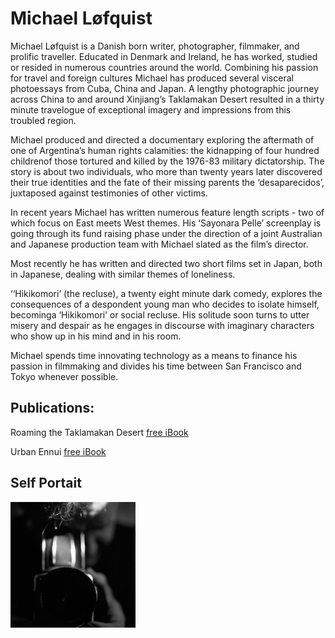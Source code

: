 # Michael Løfquist



Michael Løfquist is a Danish born writer, photographer, filmmaker, and prolific traveller. Educated in Denmark and Ireland, he has worked, studied or resided in numerous countries around the world.  Combining his passion for travel and foreign cultures Michael has produced several visceral photoessays from Cuba, China and Japan. A lengthy photographic journey across China to and around Xinjiang’s Taklamakan Desert resulted in a thirty minute travelogue of exceptional imagery and impressions from this troubled region.

Michael produced and directed a documentary exploring the aftermath of one of Argentina’s human rights calamities: the kidnapping of four hundred childrenof those tortured and killed by the 1976-83 military dictatorship. The story is about two individuals, who more than twenty years later discovered their true identities and the fate of their missing parents the ‘desaparecidos’, juxtaposed against testimonies of other victims.

In recent years Michael has written numerous feature length scripts - two of which focus on East meets West themes. His ‘Sayonara Pelle’ screenplay is going through its fund raising phase under the direction of a joint Australian and Japanese production team with Michael slated as the film’s director.

Most recently he has written and directed two short films set in Japan, both in Japanese, dealing with similar themes of loneliness.  

‘‘Hikikomori’ (the recluse), a twenty eight minute dark comedy, explores the consequences of a despondent young man who decides to isolate himself, becominga ‘Hikikomori’ or social recluse. His solitude soon turns to utter misery and despair as he engages in discourse with imaginary characters who show up in his mind and in his room. 

Michael spends time innovating technology as a means to finance his passion in filmmaking and divides his time between San Francisco and Tokyo whenever possible.


##  Publications:

Roaming the Taklamakan Desert [free iBook](http://apple.co/2fvlHHj)

Urban Ennui [free iBook](http://apple.co/2g8ifAF)

## Self Portait

![Image](/images/me-myself-I.jpg) 
